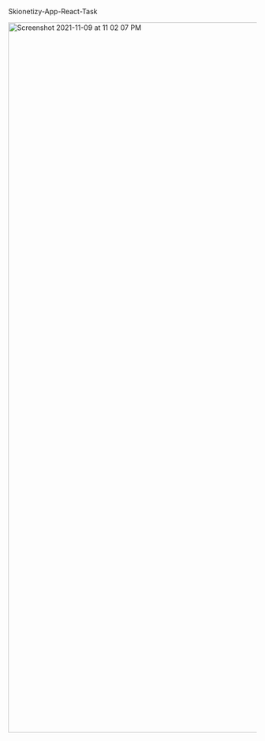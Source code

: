 Skionetizy-App-React-Task

<!-- # Skionetizy-App-React-Task<img width="1440" alt="Screenshot 2021-11-09 at 7 59 03 PM" src="https://user-images.githubusercontent.com/75253527/140944692-86dc8065-bf3a-41ad-8830-03f470418f58.png"> -->
<img width="1440" alt="Screenshot 2021-11-09 at 11 02 07 PM" src="https://user-images.githubusercontent.com/75253527/140976406-ff53abe9-2583-4a73-b7e8-1779d99578f3.png">
